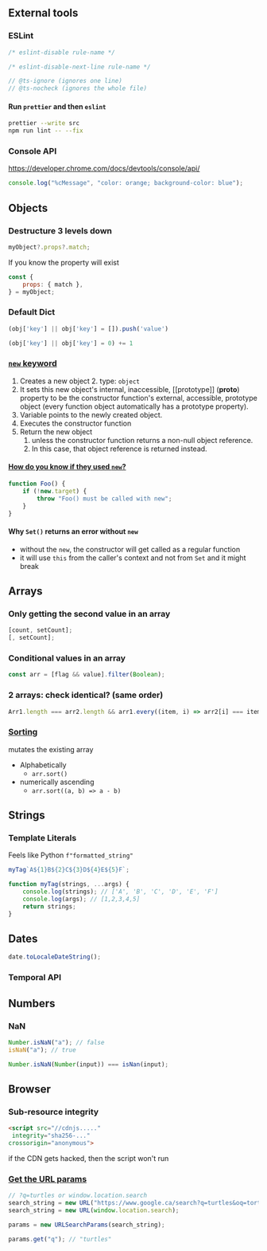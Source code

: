 ## External tools

### ESLint

```javascript
/* eslint-disable rule-name */

/* eslint-disable-next-line rule-name */

// @ts-ignore (ignores one line)
// @ts-nocheck (ignores the whole file)
```

#### Run `prettier` and then `eslint`

```bash
prettier --write src
npm run lint -- --fix
```

### Console API

https://developer.chrome.com/docs/devtools/console/api/

```javascript
console.log("%cMessage", "color: orange; background-color: blue");
```

## Objects

### Destructure 3 levels down

```javascript
myObject?.props?.match;
```

If you know the property will exist

```javascript
const {
    props: { match },
} = myObject;
```

### Default Dict

```javascript
(obj['key'] || obj['key'] = []).push('value')

(obj['key'] || obj['key'] = 0) += 1
```

### [`new` keyword](https://developer.mozilla.org/en-US/docs/Web/JavaScript/Reference/Operators/new#description)

1. Creates a new object 2. type: `object`
2. It sets this new object's internal, inaccessible, [[prototype]] (**proto**) property to be the constructor function's external, accessible, prototype object (every function object automatically has a prototype property).
3. Variable points to the newly created object.
4. Executes the constructor function
5. Return the new object
    1. unless the constructor function returns a non-null object reference.
    2. In this case, that object reference is returned instead.

#### [How do you know if they used `new`?](https://developer.mozilla.org/en-US/docs/Web/JavaScript/Reference/Operators/new.target)

```javascript
function Foo() {
    if (!new.target) {
        throw "Foo() must be called with new";
    }
}
```

#### Why `Set()` returns an error without `new`

-   without the `new`, the constructor will get called as a regular function
-   it will use `this` from the caller's context and not from `Set` and it might break

## Arrays

### Only getting the second value in an array

```javascript
[count, setCount];
[, setCount];
```

### Conditional values in an array

```javascript
const arr = [flag && value].filter(Boolean);
```

### 2 arrays: check identical? (same order)

```javascript
Arr1.length === arr2.length && arr1.every((item, i) => arr2[i] === item);
```

### [Sorting](https://developer.mozilla.org/en-US/docs/Web/JavaScript/Reference/Global_Objects/Array/sort)

mutates the existing array

-   Alphabetically
    -   `arr.sort()`
-   numerically ascending
    -   `arr.sort((a, b) => a - b)`

## Strings

### Template Literals

Feels like Python `f"formatted_string"`

```javascript
myTag`A${1}B${2}C${3}D${4}E${5}F`;

function myTag(strings, ...args) {
    console.log(strings); // ['A', 'B', 'C', 'D', 'E', 'F']
    console.log(args); // [1,2,3,4,5]
    return strings;
}
```

## Dates

```javascript
date.toLocaleDateString();
```

### Temporal API

## Numbers

### NaN

```javascript
Number.isNaN("a"); // false
isNaN("a"); // true

Number.isNaN(Number(input)) === isNan(input);
```

## Browser

### Sub-resource integrity

```html
<script src="//cdnjs....."
 integrity="sha256-..."
crossorigin="anonymous">
```

if the CDN gets hacked, then the script won't run

### [Get the URL params](https://stackoverflow.com/a/901144/8479344)

```javascript
// ?q=turtles or window.location.search
search_string = new URL("https://www.google.ca/search?q=turtles&oq=tortuga");
search_string = new URL(window.location.search);

params = new URLSearchParams(search_string);

params.get("q"); // "turtles"
```
